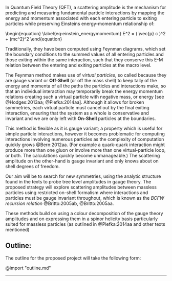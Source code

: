<!-- Abstract -->
<!-- # General outline
* A definition of Scattering amplitudes
* How have they been calculated using Feynman diagrams
* (How do they relate to Gauge theory)
* Problem with current method of computation (using Feynman diagrams)
* difference between On-shell and Off-shell
* Aim: To find and produce generators using the 'On-Shell' methods.
Guage theories and spinnor matricies for Gluons and massless particles were
-->

<!-- Course page notes

Please submit a title and abstract of your project in a single 1-page PDF document.

The abstract should include a Purpose / Problem Statement, a description of your approach or methods used, as well as a description of your results (obtained or anticipated) and their expected impact on other researchers.

Undergraduate Research Conference Applications

This abstract could be developed into an application to participate in an undergraduate research conferences (e.g., the British Conference on Undergraduate Research, the IoP Conference of Astronomy and Physics Students).  Please discuss this with your project supervisor if you are interested in participating and submitting an abstract.  
-->



<!-- ## Scattering Amplitudes -->

In Quantum Field Theory (QFT), a scattering amplitude is the mechanism for predicting and measuring fundamental particle interactions by mapping the energy and momentum associated with each entering particle to exiting particles while preserving Einsteins energy-momentum relationship of:

\begin{equation}
  \label{eq:einstein_energymomentum}
  E^2 = ( \vec{p} c )^2 + (mc^2)^2
\end{equation}

<!-- ## Feynman Diagrams -->
Traditionally, they have been computed using Feynman diagrams, which set the boundary conditions to the summed values of all entering particles and those exiting within the same interaction, such that they conserve this E-M relation between the entering and exiting particles at the macro level.

The Feynman method makes use of *virtual particles*, so called because they are gauge variant or **Off-Shell** (or off the mass shell) to keep tally of the energy and momenta of all the paths the particles and interactions make, so that an individual interaction may temporarily break the energy momentum relations creating such a virtual particle with negative mass, or energy [see @Hodges:2013aa; @Plefka:2014aa]. Although it allows for broken symmetries, each virtual particle must cancel out by the final exiting interaction, ensuring that the system as a whole is conservative and invariant and we are only left with **On-Shell** particles at the boundaries.

<!-- Graph that out and you get a parabolic surface for massive particles, and a cone for massless particles, like photons. This is known as the mass shell. The momentum of a real particle can be represented by a vector lying along the shells’ surface. The point is that real particles have momentum vectors that are on the shell – not inside it, but on it. -->

This method is flexible as it is gauge variant; a property which is useful for simple particle interactions, however it becomes problematic for computing interactions involving numerous particles as the complexity of computation quickly grows @Bern:2012aa. (For example a quark-quark interaction might produce more than one gluon or involve more than one virtual-particle loop, or both. The calculations quickly become unmanageable.)  The scattering amplitude on the other-hand is gauge invariant and only knows about on shell degrees of freedom.


Our aim will be to search for new symmetries, using the analytic structure found in the texts to probe tree level amplitudes in gauge theory. <!-- Loop level solutions will also be explored, and combined with the integral basis for one-loop Feynman integrals. --> The proposed strategy will explore scattering amplitudes between massless particles using restricted on-shell formalism where interactions and particles must be gauge invariant throughout, which is known as the *BCFW recursion relation* @Britto:2005ab, @Britto:2005aa.

These methods build on using a colour decomposition of the gauge theory amplitudes and on expressing them in a spinor helicity basis particularly suited for massless particles (as outlined in @Plefka:2014aa and other texts mentioned)



<!-- The New Method: -->
<!-- Thinking about the analytic structure of tree level amplitudes leads to novel on-shell recursion relations. They allow the analytic construction of tree-level amplitudes from atomistic three-point ones. -->
<!-- At loop level unitarity-based techniques, combined with the knowledge of an integral basis for one-loop Feynman integrals, may be used to construct loop amplitudes from tree- level amplitudes. In summary, all amplitudes follow from the on-shell three-point vertices, and no reference to the complicated form of the Lagrangian, gauge fixing terms and ghosts is necessary. -->


<!-- >We present new recursion relations for tree amplitudes in gauge theory that give very compact formulas. Our relations give any tree amplitude as a sum over terms constructed from products of two amplitudes of fewer particles multiplied by a Feynman propagator. -->

<!-- * Generalised Unitarity -->

## Outline:

The outline for the proposed project will take the following form:

@import "outline.md"

<!--
Original from Gabrielle
*   Elements of the Lorentz group
*   Four vectors
*   Spinors and transformations
*   Spinor helicity formalism (null vectors)
*   Little group and weights
*   Determination of three-point amplitudes of massless particles
*   Introduction to Feynman diagrams  - reproducing amplitudes for Yang-Mills theory
*   Three-point amplitudes and factorisation
*   BCFW recursion relations in Yang-Mills and Gravity
-->

---
